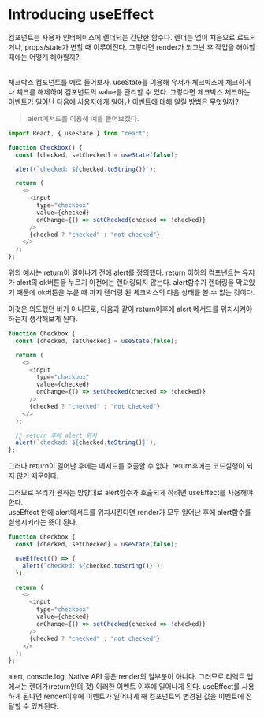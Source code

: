 # Introducing useEffect

컴포넌트는 사용자 인터페이스에 렌더되는 간단한 함수다.
렌더는 앱이 처음으로 로드되거나, props/state가 변할 때 이루어진다.
그렇다면 render가 되고난 후 작업을 해야할 때에는 어떻게 해야할까?
</br>
</br>


체크박스 컴포넌트를 예로 들어보자. useState를 이용해 유저가 체크박스에 체크하거나 체크를 해제하며 컴포넌트의 value를 관리할 수 있다. 그렇다면 체크박스 체크하는 이벤트가 일어난 다음에 사용자에게 일어난 이벤트에 대해 알릴 방법은 무엇일까?

> alert메서드를 이용해 예를 들어보겠다.

```javascript
import React, { useState } from "react";

function Checkbox() {
  const [checked, setChecked] = useState(false);

  alert(`checked: ${checked.toString()}`);

  return (
    <>
      <input
        type="checkbox"
        value={checked}
        onChange={() => setChecked(checked => !checked)}
      />
      {checked ? "checked" : "not checked"}
    </>
  );
};
```

위의 예시는 return이 일어나기 전에 alert를 정의했다. return 이하의 컴포넌트는 유저가 alert의 ok버튼을 누르기 이전에는 렌더링되지 않는다. alert함수가 렌더링을 막고있기 때문에 ok버튼을 누를 때 까지 렌더링 된 체크박스의 다음 상태를 볼 수 없는 것이다.

이것은 의도했던 바가 아니므로, 다음과 같이 return이후에 alert 메서드를 위치시켜야 하는지 생각해보게 된다.

```javascript
function Checkbox {
  const [checked, setChecked] = useState(false);

  return (
    <>
      <input
        type="checkbox"
        value={checked}
        onChange={() => setChecked(checked => !checked)}
      />
      {checked ? "checked" : "not checked"}
    </>
  );

  // return 후에 alert 위치
  alert(`checked: ${checked.toString()}`);
};
```
그러나 return이 일어난 후에는 메서드를 호출할 수 없다. return후에는 코드실행이 되지 않기 때문이다.

그러므로 우리가 원하는 방향대로 alert함수가 호출되게 하려면 useEffect를 사용해야한다.</br>
useEffect 안에 alert메서드를 위치시킨다면 render가 모두 일어난 후에 alert함수를 실행시키라는 뜻이 된다.

```javascript
function Checkbox {
  const [checked, setChecked] = useState(false);

  useEffect(() => {
    alert(`checked: ${checked.toString()}`);
  });

  return (
    <>
      <input
        type="checkbox"
        value={checked}
        onChange={() => setChecked(checked => !checked)}
      />
      {checked ? "checked" : "not checked"}
    </>
  );
};
```

alert, console.log, Native API 등은 render의 일부분이 아니다. 그러므로 리액트 엡에서는 렌더가(return안의 것) 이러한 이벤트 이후에 일어나게 된다. useEffect를 사용하게 된다면 render이후에 이벤트가 일어나게 해 컴포넌트의 변경된 값을 이벤트에 전달할 수 있게된다.

